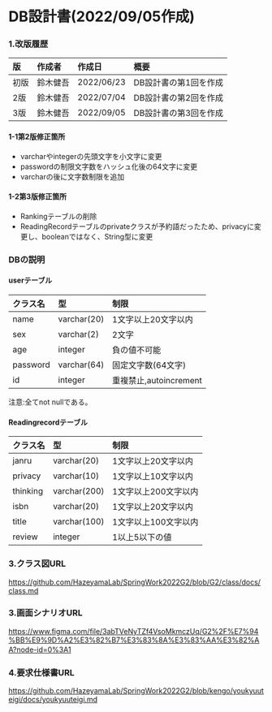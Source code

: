 # DB設計書(2022/09/05作成)

### 1.改版履歴
|版|作成者|作成日|概要|
|:--|:--|:--|:--|
|初版|鈴木健吾|2022/06/23|DB設計書の第1回を作成|  
|2版|鈴木健吾|2022/07/04|DB設計書の第2回を作成|
|3版|鈴木健吾|2022/09/05|DB設計書の第3回を作成|
  
#### 1-1第2版修正箇所
- varcharやintegerの先頭文字を小文字に変更
- passwordの制限文字数をハッシュ化後の64文字に変更  
- varcharの後に文字数制限を追加  

#### 1-2第3版修正箇所
- Rankingテーブルの削除
- ReadingRecordテーブルのprivateクラスが予約語だったため、privacyに変更し、booleanではなく、String型に変更



### DBの説明  
#### userテーブル  
|クラス名|型|制限|
|:--|:--|:--|
|name|varchar(20)|1文字以上20文字以内|
|sex|varchar(2)|2文字|
|age|integer|負の値不可能|
|password|varchar(64)|固定文字数(64文字)|
|id|integer|重複禁止,autoincrement|  
注意:全てnot nullである。

#### Readingrecordテーブル  
|クラス名|型|制限|
|:--|:--|:--|
|janru|varchar(20)|1文字以上20文字以内|
|privacy|varchar(10)|1文字以上10文字以内|
|thinking|varchar(200)|1文字以上200文字以内|
|isbn|varchar(20)|1文字以上20文字以内|
|title|varchar(100)|1文字以上100文字以内|
|review|integer|1以上5以下の値|  





### 3.クラス図URL  
https://github.com/HazeyamaLab/SpringWork2022G2/blob/G2/class/docs/class.md

### 3.画面シナリオURL  
https://www.figma.com/file/3abTVeNyTZf4VsoMkmczUq/G2%2F%E7%94%BB%E9%9D%A2%E3%82%B7%E3%83%8A%E3%83%AA%E3%82%AA?node-id=0%3A1
　
    
### 4.要求仕様書URL  
https://github.com/HazeyamaLab/SpringWork2022G2/blob/kengo/youkyuuteigi/docs/youkyuuteigi.md
